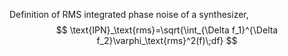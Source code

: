 Definition of RMS integrated phase noise of a synthesizer,
$$
\text{IPN}_\text{rms}=\sqrt{\int_{\Delta f_1}^{\Delta f_2}\varphi_\text{rms}^2(f)\;df}
$$
